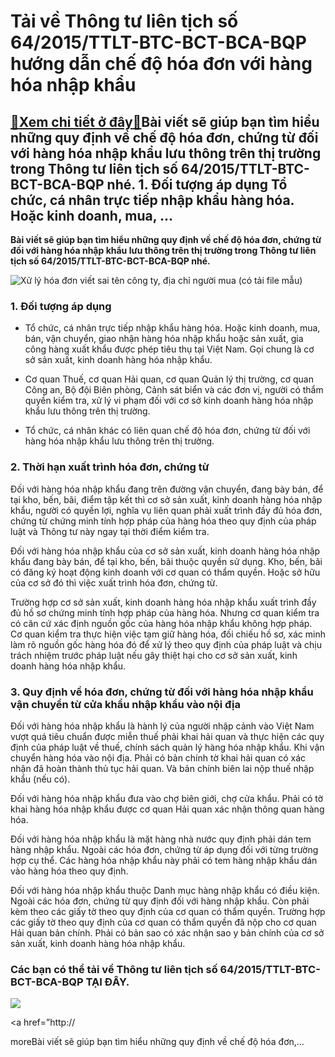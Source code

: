 Tải về Thông tư liên tịch số 64/2015/TTLT-BTC-BCT-BCA-BQP hướng dẫn chế độ hóa đơn với hàng hóa nhập khẩu
=========================================================================================================

[:gift:Xem chi tiết ở đây:gift:](https://hddtvn.com/tai-ve-thong-tu-lien-tich-so-64-2015-ttlt-btc-bct-bca-bqp-huong-dan-che-do-hoa-don-voi-hang-hoa-nhap-khau/)Bài viết sẽ giúp bạn tìm hiểu những quy định về chế độ hóa đơn, chứng từ đối với hàng hóa nhập khẩu lưu thông trên thị trường trong Thông tư liên tịch số 64/2015/TTLT-BTC-BCT-BCA-BQP nhé. 1. Đối tượng áp dụng Tổ chức, cá nhân trực tiếp nhập khẩu hàng hóa. Hoặc kinh doanh, mua, …
---------------------------------------------------------------------------------------------------------------------------------------------------------------------------------------------------------------------------------------------------------------------------------------

**Bài viết sẽ giúp bạn tìm hiểu những quy định về chế độ hóa đơn, chứng từ đối với hàng hóa nhập khẩu lưu thông trên thị trường trong Thông tư liên tịch số 64/2015/TTLT-BTC-BCT-BCA-BQP nhé.**


![Xử lý hóa đơn viết sai tên công ty, địa chỉ người mua (có tải file mẫu)](https://hddtvn.com/wp-content/uploads/2021/01/9480in-hoa-don-tai-hai-phong.jpg)


### 1. Đối tượng áp dụng




* Tổ chức, cá nhân trực tiếp nhập khẩu hàng hóa. Hoặc kinh doanh, mua, bán, vận chuyển, giao nhận hàng hóa nhập khẩu hoặc sản xuất, gia công hàng xuất khẩu được phép tiêu thụ tại Việt Nam. Gọi chung là cơ sở sản xuất, kinh doanh hàng hóa nhập khẩu.

* Cơ quan Thuế, cơ quan Hải quan, cơ quan Quản lý thị trường, cơ quan Công an, Bộ đội Biên phòng, Cảnh sát biển và các đơn vị, người có thẩm quyền kiểm tra, xử lý vi phạm đối với cơ sở kinh doanh hàng hóa nhập khẩu lưu thông trên thị trường.

* Tổ chức, cá nhân khác có liên quan chế độ hóa đơn, chứng từ đối với hàng hóa nhập khẩu lưu thông trên thị trường.



### 2. Thời hạn xuất trình hóa đơn, chứng từ


Đối với hàng hóa nhập khẩu đang trên đường vận chuyển, đang bày bán, để tại kho, bến, bãi, điểm tập kết thì cơ sở sản xuất, kinh doanh hàng hóa nhập khẩu, người có quyền lợi, nghĩa vụ liên quan phải xuất trình đầy đủ hóa đơn, chứng từ chứng minh tính hợp pháp của hàng hóa theo quy định của pháp luật và Thông tư này ngay tại thời điểm kiểm tra.


Đối với hàng hóa nhập khẩu của cơ sở sản xuất, kinh doanh hàng hóa nhập khẩu đang bày bán, để tại kho, bến, bãi thuộc quyền sử dụng. Kho, bến, bãi có đăng ký hoạt động kinh doanh với cơ quan có thẩm quyền. Hoặc sở hữu của cơ sở đó thì việc xuất trình hóa đơn, chứng từ.


Trường hợp cơ sở sản xuất, kinh doanh hàng hóa nhập khẩu xuất trình đầy đủ hồ sơ chứng minh tính hợp pháp của hàng hóa. Nhưng cơ quan kiểm tra có căn cứ xác định nguồn gốc của hàng hóa nhập khẩu không hợp pháp. Cơ quan kiểm tra thực hiện việc tạm giữ hàng hóa, đối chiếu hồ sơ, xác minh làm rõ nguồn gốc hàng hóa đó để xử lý theo quy định của pháp luật và chịu trách nhiệm trước pháp luật nếu gây thiệt hại cho cơ sở sản xuất, kinh doanh hàng hóa nhập khẩu.


### 3. Quy định về hóa đơn, chứng từ đối với hàng hóa nhập khẩu vận chuyển từ cửa khẩu nhập khẩu vào nội địa


Đối với hàng hóa nhập khẩu là hành lý của người nhập cảnh vào Việt Nam vượt quá tiêu chuẩn được miễn thuế phải khai hải quan và thực hiện các quy định của pháp luật về thuế, chính sách quản lý hàng hóa nhập khẩu. Khi vận chuyển hàng hóa vào nội địa. Phải có bản chính tờ khai hải quan có xác nhận đã hoàn thành thủ tục hải quan. Và bản chính biên lai nộp thuế nhập khẩu (nếu có).


Đối với hàng hóa nhập khẩu đưa vào chợ biên giới, chợ cửa khẩu. Phải có tờ khai hàng hóa nhập khẩu được cơ quan Hải quan xác nhận thông quan hàng hóa.


Đối với hàng hóa nhập khẩu là mặt hàng nhà nước quy định phải dán tem hàng nhập khẩu. Ngoài các hóa đơn, chứng từ áp dụng đối với từng trường hợp cụ thể. Các hàng hóa nhập khẩu này phải có tem hàng nhập khẩu dán vào hàng hóa theo quy định.


Đối với hàng hóa nhập khẩu thuộc Danh mục hàng nhập khẩu có điều kiện. Ngoài các hóa đơn, chứng từ quy định đối với hàng nhập khẩu. Còn phải kèm theo các giấy tờ theo quy định của cơ quan có thẩm quyền. Trường hợp các giấy tờ theo quy định của cơ quan có thẩm quyền đã nộp cho cơ quan Hải quan bản chính. Phải có bản sao có xác nhận sao y bản chính của cơ sở sản xuất, kinh doanh hàng hóa nhập khẩu.


### Các bạn có thể tải về Thông tư liên tịch số 64/2015/TTLT-BTC-BCT-BCA-BQP **TẠI ĐÂY**.


![](https://hddtvn.com/wp-content/uploads/2021/01/11-1.png)


<a href=”http://


moreBài viết sẽ giúp bạn tìm hiểu những quy định về chế độ hóa đơn,…

